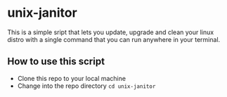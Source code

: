 # unix-janitor
This is a simple sript that lets you update, upgrade and clean your linux distro with a single command that you can run anywhere in your terminal.

## How to use this script
- Clone this repo to your local machine
- Change into the repo directory `cd unix-janitor`

